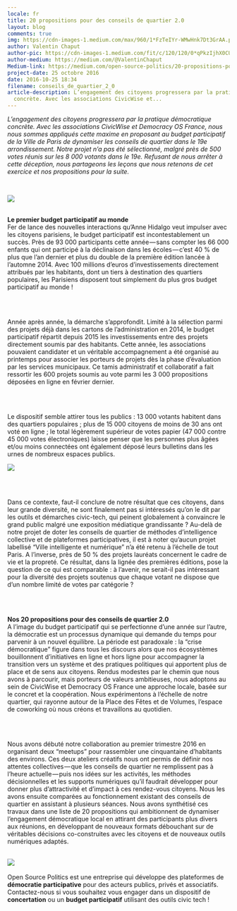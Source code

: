 ```yaml
---
locale: fr
title: 20 propositions pour des conseils de quartier 2.0
layout: blog
comments: true
img: https://cdn-images-1.medium.com/max/960/1*FzTeIYr-WMwHnk7Dt3GrAA.png
author: Valentin Chaput
author-pic: https://cdn-images-1.medium.com/fit/c/120/120/0*qPkzIjhX0CUWVeaD.jpg
author-medium: https://medium.com/@ValentinChaput
Medium-link: https://medium.com/open-source-politics/20-propositions-pour-des-conseils-de-quartier-2-0-805ba773ba8b
project-date: 25 octobre 2016
date: 2016-10-25 18:34
filename: conseils_de_quartier_2_0
article-description: L’engagement des citoyens progressera par la pratique démocratique
  concrète. Avec les associations CivicWise et...
---
```

<div class = "blogcontent">


<i>L’engagement des citoyens progressera par la pratique démocratique concrète. Avec les associations CivicWise et Democracy OS France, nous nous sommes appliqués cette maxime en proposant au budget participatif de la Ville de Paris de dynamiser les conseils de quartier dans le 19e arrondissement. Notre projet n’a pas été sélectionné, malgré près de 500 votes réunis sur les 8 000 votants dans le 19e. Refusant de nous arrêter à cette déception, nous partageons les leçons que nous retenons de cet exercice et nos propositions pour la suite.</i>

<br>


<img src = "https://cdn-images-1.medium.com/max/960/1*FzTeIYr-WMwHnk7Dt3GrAA.png"><br><br>

<b>Le premier budget participatif au monde</b>
<br>Fer de lance des nouvelles interactions qu’Anne Hidalgo veut impulser avec les citoyens parisiens, le budget participatif est incontestablement un succès. Près de 93 000 participants cette année — sans compter les 66 000 enfants qui ont participé à la déclinaison dans les écoles — c’est 40 % de plus que l’an dernier et plus du double de la première édition lancée à l’automne 2014. Avec 100 millions d’euros d’investissements directement attribués par les habitants, dont un tiers à destination des quartiers populaires, les Parisiens disposent tout simplement du plus gros budget participatif au monde !

<br><br>

Année après année, la démarche s’approfondit. Limité à la sélection parmi des projets déjà dans les cartons de l’administration en 2014, le budget participatif répartit depuis 2015 les investissements entre des projets directement soumis par des habitants. Cette année, les associations pouvaient candidater et un véritable accompagnement a été organisé au printemps pour associer les porteurs de projets dès la phase d’évaluation par les services municipaux. Ce tamis administratif et collaboratif a fait ressortir les 600 projets soumis au vote parmi les 3 000 propositions déposées en ligne en février dernier.

<br><br>

Le dispositif semble attirer tous les publics : 13 000 votants habitent dans des quartiers populaires ; plus de 15 000 citoyens de moins de 30 ans ont voté en ligne ; le total légèrement supérieur de votes papier (47 000 contre 45 000 votes électroniques) laisse penser que les personnes plus âgées et/ou moins connectées ont également déposé leurs bulletins dans les urnes de nombreux espaces publics.

<img src = "https://cdn-images-1.medium.com/max/960/0*IgWmEElBdzcJuDHw.">

<br><br>

Dans ce contexte, faut-il conclure de notre résultat que ces citoyens, dans leur grande diversité, ne sont finalement pas si intéressés qu’on le dit par les outils et démarches civic-tech, qui peinent globalement à convaincre le grand public malgré une exposition médiatique grandissante ? Au-delà de notre projet de doter les conseils de quartier de méthodes d’intelligence collective et de plateformes participatives, il est à noter qu’aucun projet labellisé “Ville intelligente et numérique” n’a été retenu à l’échelle de tout Paris. A l’inverse, près de 50 % des projets lauréats concernent le cadre de vie et la propreté. Ce résultat, dans la lignée des premières éditions, pose la question de ce qui est comparable : à l’avenir, ne serait-il pas intéressant pour la diversité des projets soutenus que chaque votant ne dispose que d’un nombre limité de votes par catégorie ?

<br><br>

<b>Nos 20 propositions pour des conseils de quartier 2.0</b>
<br>A l’image du budget participatif qui se perfectionne d’une année sur l’autre, la démocratie est un processus dynamique qui demande du temps pour parvenir à un nouvel équilibre. La période est paradoxale : la “crise démocratique” figure dans tous les discours alors que nos écosystèmes bouillonnent d’initiatives en ligne et hors ligne pour accompagner la transition vers un système et des pratiques politiques qui apportent plus de place et de sens aux citoyens. Rendus modestes par le chemin que nous avons à parcourir, mais porteurs de valeurs ambitieuses, nous adoptons au sein de CivicWise et Democracy OS France une approche locale, basée sur le concret et la coopération. Nous expérimentons à l’échelle de notre quartier, qui rayonne autour de la Place des Fêtes et de Volumes, l’espace de coworking où nous créons et travaillons au quotidien.

<br><br>

Nous avons débuté notre collaboration au premier trimestre 2016 en organisant deux “meetups” pour rassembler une cinquantaine d’habitants des environs. Ces deux ateliers créatifs nous ont permis de définir nos attentes collectives — que les conseils de quartier ne remplissent pas à l’heure actuelle — puis nos idées sur les activités, les méthodes décisionnelles et les supports numériques qu’il faudrait développer pour donner plus d’attractivité et d’impact à ces rendez-vous citoyens. Nous les avons ensuite comparées au fonctionnement existant des conseils de quartier en assistant à plusieurs séances. Nous avons synthétisé ces travaux dans une liste de 20 propositions qui ambitionnent de dynamiser l’engagement démocratique local en attirant des participants plus divers aux réunions, en développant de nouveaux formats débouchant sur de véritables décisions co-construites avec les citoyens et de nouveaux outils numériques adaptés.

<br>

<img src = "https://cdn-images-1.medium.com/max/960/1*1vVMUnkyETDYLQwsyHK0Pw.png">
<br><br>
<div class="citation">Open Source Politics est une entreprise qui développe des plateformes de <b>démocratie participative</b> pour des acteurs publics, privés et associatifs. Contactez-nous si vous souhaitez vous engager dans un dispositif de <b>concertation</b> ou un <b>budget participatif</b> utilisant des outils civic tech ! <br></div>